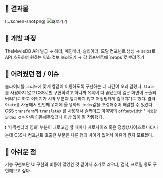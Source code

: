 ## 📍 결과물

!(./screen-shot.png)
![바로가기](https://jiyehyeon.github.io/react-netflix-clone/)

## 📍 개발 과정

<aside>
TheMovieDB API 발급
→ 헤더, 메인배너, 슬라이더, 모달 컴포넌트 생성
→ axios로 API 호출하여 원하는 영화 정보 불러오기
→ 각 컴포넌트에 `props`로 뿌려주기

</aside>

## 📍 어려웠던 점 / 이슈

슬라이더를 그리드에 맞게 칼같이 이동하도록 구현하는 데 시간이 오래 걸렸다.
`State`를 사용하지 않고 CSS로만 구현하려고 하니까 목록이 다 끝났는데 검은 화면이 노출되버리기도 하고 이미지가 시작 부분과 일치하지 않고 어정쩡하게 걸쳐지기도 했다.
결국 `State`를 사용해서 첫번째 위치에 올 영화의 `index`값을 조절해주어 해결할 수 있었다.
CSS `transform`의 `translateX` 를 사용해서 슬라이드 아이템의 `offsetwidth` \* `이동할 index 갯수` 만큼 이동해주었더니 이상 없이 잘 작동했다.

❗ ‘다큐멘터리 영화' 부분이 새로고침 할 때마다 세로사이즈 혹은 정방향사이즈로 나타나는데 CSS나 컴포넌트 호출한 부분은 다른 행과 차이가 없어서 이유가 뭔지 모르겠다..

## 📍 아쉬운 점

기능 구현보단 UI 구현의 비중이 많았던 것 같아서 추가로 라우터, 검색, 프로필 등도 구현해보고 싶다.
